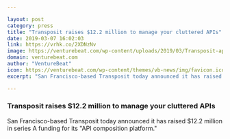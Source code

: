```yaml
---

layout: post
category: press
title: "Transposit raises $12.2 million to manage your cluttered APIs"
date: 2019-03-07 16:02:03
link: https://vrhk.co/2XDNzNv
image: https://venturebeat.com/wp-content/uploads/2019/03/Transposit-app-building-console.png?w=1200&strip=all
domain: venturebeat.com
author: "VentureBeat"
icon: https://venturebeat.com/wp-content/themes/vb-news/img/favicon.ico
excerpt: "San Francisco-based Transposit today announced it has raised $12.2 million in series A funding for its \"API composition platform.\""

---
```


### Transposit raises $12.2 million to manage your cluttered APIs

San Francisco-based Transposit today announced it has raised $12.2 million in series A funding for its "API composition platform."